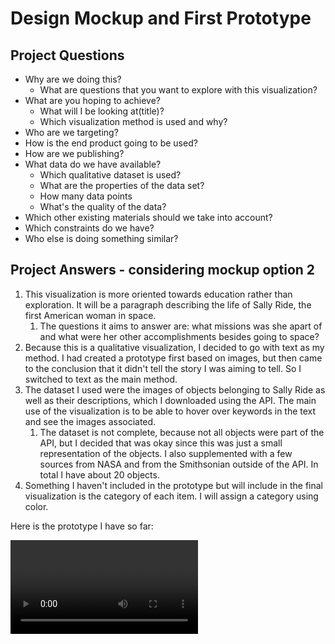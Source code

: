 # Design Mockup and First Prototype

## Project Questions
* Why are we doing this?
    * What are questions that you want to explore with this visualization?
* What are you hoping to achieve?
    * What will I be looking at(title)?
    * Which visualization method is used and why?
* Who are we targeting?
* How is the end product going to be used?
* How are we publishing?
* What data do we have available?
    * Which qualitative dataset is used?
    * What are the properties of the data set?
    * How many data points
    * What's the quality of the data?
* Which other existing materials should we take into account?
* Which constraints do we have?
* Who else is doing something similar?


## Project Answers - considering mockup option 2
1. This visualization is more oriented towards education rather than exploration. It will be a paragraph describing the life of Sally Ride, the first American woman in space.
    1. The questions it aims to answer are: what missions was she apart of and what were her other accomplishments besides going to space?
2. Because this is a qualitative visualization, I decided to go with text as my method. I had created a prototype first based on images, but then came to the conclusion that it didn't tell the story I was aiming to tell. So I switched to text as the main method. 
3. The dataset I used were the images of objects belonging to Sally Ride as well as their descriptions, which I downloaded using the API. The main use of the visualization is to be able to hover over keywords in the text and see the images associated. 
    1. The dataset is not complete, because not all objects were part of the API, but I decided that was okay since this was just a small representation of the objects. I also supplemented with a few sources from NASA and from the Smithsonian outside of the API. In total I have about 20 objects.
4. Something I haven't included in the prototype but will include in the final visualization is the category of each item. I will assign a category using color. 

Here is the prototype I have so far:

<video controls>
  <source src="prototype.mp4" type="video/mp4">
Your browser does not support the video tag.
</video>
